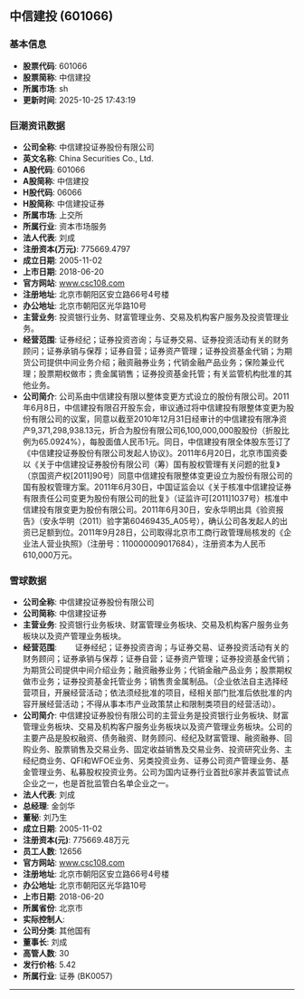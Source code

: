 ## 中信建投 (601066)

### 基本信息

- **股票代码**: 601066
- **股票简称**: 中信建投
- **所属市场**: sh
- **更新时间**: 2025-10-25 17:43:19

### 巨潮资讯数据

- **公司全称**: 中信建投证券股份有限公司
- **英文名称**: China Securities Co., Ltd.
- **A股代码**: 601066
- **A股简称**: 中信建投
- **H股代码**: 06066
- **H股简称**: 中信建投证券
- **所属市场**: 上交所
- **所属行业**: 资本市场服务
- **法人代表**: 刘成
- **注册资本(万元)**: 775669.4797
- **成立日期**: 2005-11-02
- **上市日期**: 2018-06-20
- **官方网站**: www.csc108.com
- **注册地址**: 北京市朝阳区安立路66号4号楼
- **办公地址**: 北京市朝阳区光华路10号
- **主营业务**: 投资银行业务、财富管理业务、交易及机构客户服务及投资管理业务。
- **经营范围**: 证券经纪；证券投资咨询；与证券交易、证券投资活动有关的财务顾问；证券承销与保荐；证券自营；证券资产管理；证券投资基金代销；为期货公司提供中间业务介绍；融资融券业务；代销金融产品业务；保险兼业代理；股票期权做市；贵金属销售；证券投资基金托管；有关监管机构批准的其他业务。
- **公司简介**: 公司系由中信建投有限以整体变更方式设立的股份有限公司。2011年6月8日，中信建投有限召开股东会，审议通过将中信建投有限整体变更为股份有限公司的议案，同意以截至2010年12月31日经审计的中信建投有限净资产9,371,298,938.13元，折合为股份有限公司6,100,000,000股股份（折股比例为65.0924%），每股面值人民币1元。同日，中信建投有限全体股东签订了《中信建投证券股份有限公司发起人协议》。2011年6月20日，北京市国资委以《关于中信建投证券股份有限公司（筹）国有股权管理有关问题的批复》（京国资产权[2011]90号）同意中信建投有限整体变更设立为股份有限公司的国有股权管理方案。2011年6月30日，中国证监会以《关于核准中信建投证券有限责任公司变更为股份有限公司的批复》（证监许可[2011]1037号）核准中信建投有限变更为股份有限公司。2011年6月30日，安永华明出具《验资报告》（安永华明（2011）验字第60469435_A05号），确认公司各发起人的出资已足额到位。2011年9月28日，公司取得北京市工商行政管理局核发的《企业法人营业执照》（注册号：110000009017684），注册资本为人民币610,000万元。

### 雪球数据

- **公司全称**: 中信建投证券股份有限公司
- **公司简称**: 中信建投证券
- **主营业务**: 投资银行业务板块、财富管理业务板块、交易及机构客户服务业务板块以及资产管理业务板块。
- **经营范围**: 　　证券经纪；证券投资咨询；与证券交易、证券投资活动有关的财务顾问；证券承销与保荐；证券自营；证券资产管理；证券投资基金代销；为期货公司提供中间介绍业务；融资融券业务；代销金融产品业务；股票期权做市业务；证券投资基金托管业务；销售贵金属制品。（企业依法自主选择经营项目，开展经营活动；依法须经批准的项目，经相关部门批准后依批准的内容开展经营活动；不得从事本市产业政策禁止和限制类项目的经营活动）。
- **公司简介**: 中信建投证券股份有限公司的主营业务是投资银行业务板块、财富管理业务板块、交易及机构客户服务业务板块以及资产管理业务板块。公司的主要产品是股权融资、债务融资、财务顾问、经纪及财富管理、融资融券、回购业务、股票销售及交易业务、固定收益销售及交易业务、投资研究业务、主经纪商业务、QFI和WFOE业务、另类投资业务、证券公司资产管理业务、基金管理业务、私募股权投资业务。公司为国内证券行业首批6家并表监管试点企业之一，也是首批监管白名单企业之一。
- **法人代表**: 刘成
- **总经理**: 金剑华
- **董秘**: 刘乃生
- **成立日期**: 2005-11-02
- **注册资本(元)**: 775669.48万元
- **员工人数**: 12656
- **官方网站**: www.csc108.com
- **注册地址**: 北京市朝阳区安立路66号4号楼
- **办公地址**: 北京市朝阳区光华路10号
- **上市日期**: 2018-06-20
- **所属省份**: 北京市
- **实际控制人**: 
- **公司分类**: 其他国有
- **董事长**: 刘成
- **高管人数**: 30
- **发行价格**: 5.42
- **所属行业**: 证券 (BK0057)

---